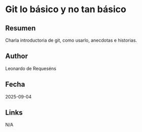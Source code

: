 # Git lo básico y no tan básico

## Resumen
Charla introductoria de git, como usarlo, anecdotas e historias.

## Author
Leonardo de Requeséns

## Fecha
2025-09-04

## Links
N/A
